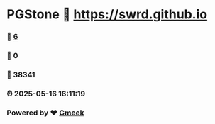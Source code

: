 # PGStone :link: https://swrd.github.io 
### :page_facing_up: [6](https://swrd.github.io/tag.html) 
### :speech_balloon: 0 
### :hibiscus: 38341 
### :alarm_clock: 2025-05-16 16:11:19 
### Powered by :heart: [Gmeek](https://github.com/Meekdai/Gmeek)
